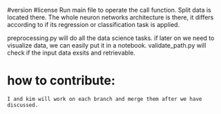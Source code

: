 #version 
#license
Run main file to operate the call function. Split data is located there. The whole neuron networks architecture is there, it differs according to if its regression or classification task is applied. 

preprocessing.py will do all the data science tasks. if later on we need to visualize data, we can easily put it in a notebook. 
validate_path.py will check if the input data exsits and retrievable. 

# how to contribute:
    I and kim will work on each branch and merge them after we have discussed. 
